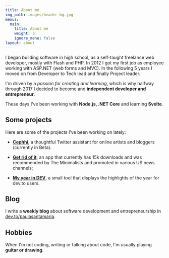 ```yaml
---
title: About me
img_path: images/header-bg.jpg
menus:
  main:
    title: About me
    weight: 3
    ignore_menu: false
layout: about
---
```

I began building software in high school, as a self-taught freelance web developer, mostly with Flash and PHP. 
In 2012 I got my first job as employee working with ASP.NET (web forms and MVC). In the following 5 years I moved on from Developer to Tech lead and finally Project leader. 

I'm driven by a *passion for creating and learning*, which is why halfway through 2017 I decided to become and **independent developer and entrepreneur**. 

These days I've been working with **Node.js, .NET Core** and learning **Svelte**.

## Some projects
Here are some of the projects I've been working on lately:

- [**Cephhi**](https://cephhi.com), a thoughtful Twitter assistant for online artists and bloggers (currently in Beta).

- [**Get rid of it**](https://getridofit.uppernauts.com), an app that currently has 15k downloads and was recommended by The Minimalists and promoted in various US news channels; 

- [**My year in DEV**](https://year-in-dev.cephhi.com), a small tool that displays the highlights of the year for dev.to users.

## Blog
I write a **weekly blog** about software development and entrepreneurship in [dev.to/paulasantamaria](https://dev.to/paulasantamaria).

## Hobbies
When I'm not coding, writing or talking about code, I'm usually playing **guitar or drawing**.


